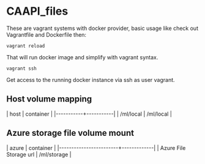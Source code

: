 # CAAPI_files

These are vagrant systems with docker provider, basic usage like check
out Vagrantfile and Dockerfile then:

```shell
vagrant reload
```

That will run docker image and simplify with vagrant syntax.

```shell
vagrant ssh
```

Get access to the running docker instance via ssh as user vagrant.

## Host volume mapping


| host      | container |
|-----------+-----------|
| /ml/local | /ml/local |


## Azure storage file volume mount


| azure                  | container   |
|------------------------+-------------|
| Azure File Storage url | /ml/storage |



